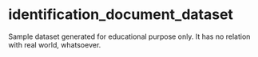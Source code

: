 # identification_document_dataset
Sample dataset generated for educational purpose only. It has no relation with real world, whatsoever.

